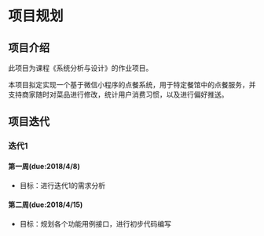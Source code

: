# 项目规划

## 项目介绍

此项目为课程《系统分析与设计》的作业项目。

本项目拟定实现一个基于微信小程序的点餐系统，用于特定餐馆中的点餐服务，并支持商家随时对菜品进行修改，统计用户消费习惯，以及进行偏好推送。


## 项目迭代

### 迭代1

#### 第一周(due:2018/4/8)

- 目标：进行迭代1的需求分析

#### 第二周(due:2018/4/15)

- 目标：规划各个功能用例接口，进行初步代码编写

